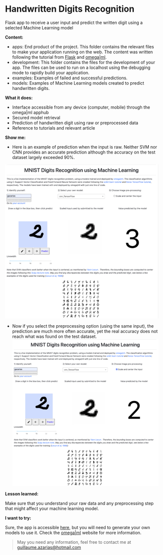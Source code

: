 # Handwritten Digits Recognition
 Flask app to receive a user input and predict the written digit using a selected Machine Learning model

 **Content:**
 - apps: End product of the project. This folder contains the relevant files to make your application running on the web. The content was written following the tutorial from [Flask](https://flask.palletsprojects.com/en/1.1.x/) and [omega|ml](https://github.com/omegaml/apps/tree/master/helloworld).
 - development: This folder contains the files for the development of your app. The files can be used to run on a localhost using the debugging mode to rapidly build your application.
 - examples: Examples of failed and successful predictions.
 - models: Examples of Machine Learning models created to predict handwritten digits.

**What it does:**
- Interface accessible from any device (computer, mobile) through the omega|ml apphub
- Secured model retrieval
- Prediction of handwritten digit using raw or preprocessed data
- Reference to tutorials and relevant article

**Show me:**

- Here is an example of prediction when the input is raw. Neither SVM nor CNN provides an accurate prediction although the accuracy on the test dataset largely exceeded 90%.

![Failed prediction](./examples/Failed.jpg)



- Now if you select the preprocessing option (using the same input), the prediction are much more often accurate, yet the real accuracy does not reach what was found on the test dataset.
\
![Accurate prediction](./examples/Yo.jpg)

**Lesson learned:**

Make sure that you understand your raw data and any preprocessing step that might affect your machine learning model.

**I want to try:**

Sure, the app is accessible [here](https://hub.omegaml.io/apps/gazarias/mnist/), but you will need to generate your own models to use it. Check the [omega|ml](https://www.omegaml.io/) website for more information.

> May you need any information, feel free to contact me at guillaume.azarias@hotmail.com